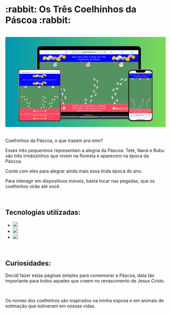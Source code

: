 <h1>:rabbit: Os Três Coelhinhos da Páscoa :rabbit:</h1>
<br>
<img src="https://github.com/eduardobetti/pascoa/blob/main/assets/mockup-pascoa.png?raw=true" alt="mockup-pascoa">
<br><br>
<p>Coelhinhos da Páscoa, o que trazem pra mim?</p>
<p>Esses três pequeninos representam a alegria da Páscoa: Teté, Naná e Bubu são três irmãozinhos que vivem na floresta e aparecem na época da Páscoa.</p>
<p>Conte com eles para alegrar ainda mais essa linda época do ano.</p>
<p>Para interagir em dispositivos móveis, basta tocar nas pegadas, que os coelhinhos virão até você.</p>
<br>
<h2>Tecnologias utilizadas:</h2>

- <img src="https://img.shields.io/badge/HTML5-E34F26?style=for-the-badge&logo=html5&logoColor=white">

- <img src="https://img.shields.io/badge/CSS3-1572B6?style=for-the-badge&logo=css3&logoColor=white">

- <img src="https://img.shields.io/badge/JavaScript-F7DF1E?style=for-the-badge&logo=javascript&logoColor=black">
<br>
<h2>Curiosidades:</h2>

<p>Decidi fazer estas páginas simples para comemorar a Páscoa, data tão importante para todos aqueles que creem no renascimento de Jesus Cristo.</p>
<br>
<p>Os nomes dos coelhinhos são inspirados na minha esposa e em animais de estimação que estiveram em nossas vidas.</p>
